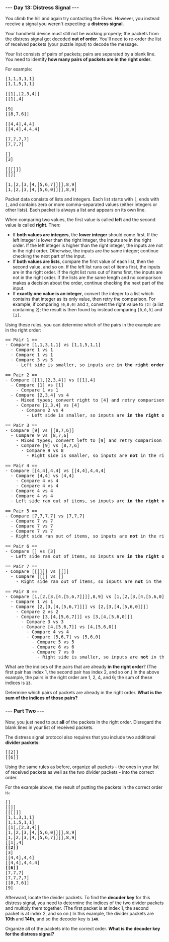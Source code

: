 ### --- Day 13: Distress Signal ---

You climb the hill and again try contacting the Elves. However, you instead receive a signal you
weren't expecting: a <b>distress signal</b>.

Your handheld device must still not be working properly; the packets from the distress signal got
decoded <b>out of order</b>. You'll need to re-order the list of received packets (your puzzle
input) to decode the message.

Your list consists of pairs of packets; pairs are separated by a blank line. You need to identify
<b>how many pairs of packets are in the right order</b>.

For example:

<pre>
[1,1,3,1,1]
[1,1,5,1,1]

[[1],[2,3,4]]
[[1],4]

[9]
[[8,7,6]]

[[4,4],4,4]
[[4,4],4,4,4]

[7,7,7,7]
[7,7,7]

[]
[3]

[[[]]]
[[]]

[1,[2,[3,[4,[5,6,7]]]],8,9]
[1,[2,[3,[4,[5,6,0]]]],8,9]
</pre>

Packet data consists of lists and integers. Each list starts with <code>[</code>, ends with
<code>]</code>, and contains zero or more comma-separated values (either integers or other lists).
Each packet is always a list and appears on its own line.

When comparing two values, the first value is called <b>left</b> and the second value is called
<b>right</b>. Then:

- If <b>both values are integers</b>, the <b>lower integer</b> should come first. If the left
  integer is lower than the right integer, the inputs are in the right order. If the left integer is
  higher than the right integer, the inputs are not in the right order. Otherwise, the inputs are
  the same integer; continue checking the next part of the input.
- If <b>both values are lists</b>, compare the first value of each list, then the second value, and
  so on. If the left list runs out of items first, the inputs are in the right order. If the right
  list runs out of items first, the inputs are not in the right order. If the lists are the same
  length and no comparison makes a decision about the order, continue checking the next part of the
  input.
- If <b>exactly one value is an integer</b>, convert the integer to a list which contains that
  integer as its only value, then retry the comparison. For example, if comparing
  <code>[0,0,0]</code> and <code>2</code>, convert the right value to <code>[2]</code> (a list
  containing <code>2</code>); the result is then found by instead comparing <code>[0,0,0]</code> and
  <code>[2]</code>.

Using these rules, you can determine which of the pairs in the example are in the right order:

<pre>
== Pair 1 ==
- Compare [1,1,3,1,1] vs [1,1,5,1,1]
  - Compare 1 vs 1
  - Compare 1 vs 1
  - Compare 3 vs 5
    - Left side is smaller, so inputs are <b>in the right order</b>

== Pair 2 ==
- Compare [[1],[2,3,4]] vs [[1],4]
  - Compare [1] vs [1]
    - Compare 1 vs 1
  - Compare [2,3,4] vs 4
    - Mixed types; convert right to [4] and retry comparison
    - Compare [2,3,4] vs [4]
      - Compare 2 vs 4
        - Left side is smaller, so inputs are <b>in the right order</b>

== Pair 3 ==
- Compare [9] vs [[8,7,6]]
  - Compare 9 vs [8,7,6]
    - Mixed types; convert left to [9] and retry comparison
    - Compare [9] vs [8,7,6]
      - Compare 9 vs 8
        - Right side is smaller, so inputs are <b>not</b> in the right order

== Pair 4 ==
- Compare [[4,4],4,4] vs [[4,4],4,4,4]
  - Compare [4,4] vs [4,4]
    - Compare 4 vs 4
    - Compare 4 vs 4
  - Compare 4 vs 4
  - Compare 4 vs 4
  - Left side ran out of items, so inputs are <b>in the right order</b>

== Pair 5 ==
- Compare [7,7,7,7] vs [7,7,7]
  - Compare 7 vs 7
  - Compare 7 vs 7
  - Compare 7 vs 7
  - Right side ran out of items, so inputs are <b>not</b> in the right order

== Pair 6 ==
- Compare [] vs [3]
  - Left side ran out of items, so inputs are <b>in the right order</b>

== Pair 7 ==
- Compare [[[]]] vs [[]]
  - Compare [[]] vs []
    - Right side ran out of items, so inputs are <b>not</b> in the right order

== Pair 8 ==
- Compare [1,[2,[3,[4,[5,6,7]]]],8,9] vs [1,[2,[3,[4,[5,6,0]]]],8,9]
  - Compare 1 vs 1
  - Compare [2,[3,[4,[5,6,7]]]] vs [2,[3,[4,[5,6,0]]]]
    - Compare 2 vs 2
    - Compare [3,[4,[5,6,7]]] vs [3,[4,[5,6,0]]]
      - Compare 3 vs 3
      - Compare [4,[5,6,7]] vs [4,[5,6,0]]
        - Compare 4 vs 4
        - Compare [5,6,7] vs [5,6,0]
          - Compare 5 vs 5
          - Compare 6 vs 6
          - Compare 7 vs 0
            - Right side is smaller, so inputs are <b>not</b> in the right order
</pre>

What are the indices of the pairs that are already <b>in the right order</b>? (The first pair has
index 1, the second pair has index 2, and so on.) In the above example, the pairs in the right order
are 1, 2, 4, and 6; the sum of these indices is <b><code>13</code></b>.

Determine which pairs of packets are already in the right order. <b>What is the sum of the indices
of those pairs?</b>

### --- Part Two ---

Now, you just need to put <b>all</b> of the packets in the right order. Disregard the blank lines in
your list of received packets.

The distress signal protocol also requires that you include two additional <b>divider packets</b>:

<pre>
[[2]]
[[6]]
</pre>

Using the same rules as before, organize all packets - the ones in your list of received packets as
well as the two divider packets - into the correct order.

For the example above, the result of putting the packets in the correct order is:

<pre>
[]
[[]]
[[[]]]
[1,1,3,1,1]
[1,1,5,1,1]
[[1],[2,3,4]]
[1,[2,[3,[4,[5,6,0]]]],8,9]
[1,[2,[3,[4,[5,6,7]]]],8,9]
[[1],4]
<b>[[2]]</b>
[3]
[[4,4],4,4]
[[4,4],4,4,4]
<b>[[6]]</b>
[7,7,7]
[7,7,7,7]
[[8,7,6]]
[9]
</pre>

Afterward, locate the divider packets. To find the <b>decoder key</b> for this distress signal, you
need to determine the indices of the two divider packets and multiply them together. (The first
packet is at index 1, the second packet is at index 2, and so on.) In this example, the divider
packets are <b>10th</b> and <b>14th</b>, and so the decoder key is <b><code>140</code></b>.

Organize all of the packets into the correct order. <b>What is the decoder key for the distress
signal?</b>